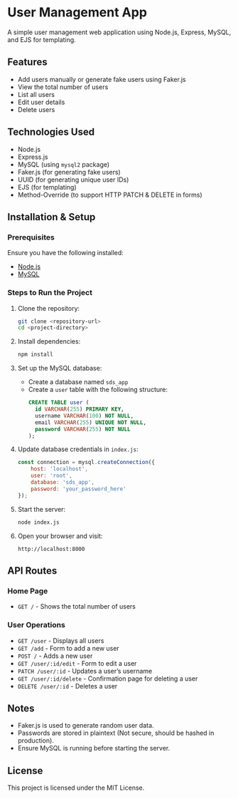 # User Management App

A simple user management web application using Node.js, Express, MySQL, and EJS for templating.

## Features
- Add users manually or generate fake users using Faker.js
- View the total number of users
- List all users
- Edit user details
- Delete users

## Technologies Used
- Node.js
- Express.js
- MySQL (using `mysql2` package)
- Faker.js (for generating fake users)
- UUID (for generating unique user IDs)
- EJS (for templating)
- Method-Override (to support HTTP PATCH & DELETE in forms)

## Installation & Setup
### Prerequisites
Ensure you have the following installed:
- [Node.js](https://nodejs.org/)
- [MySQL](https://www.mysql.com/)

### Steps to Run the Project
1. Clone the repository:
   ```sh
   git clone <repository-url>
   cd <project-directory>
   ```

2. Install dependencies:
   ```sh
   npm install
   ```

3. Set up the MySQL database:
   - Create a database named `sds_app`
   - Create a `user` table with the following structure:
     ```sql
     CREATE TABLE user (
       id VARCHAR(255) PRIMARY KEY,
       username VARCHAR(100) NOT NULL,
       email VARCHAR(255) UNIQUE NOT NULL,
       password VARCHAR(255) NOT NULL
     );
     ```

4. Update database credentials in `index.js`:
   ```js
   const connection = mysql.createConnection({
       host: 'localhost',
       user: 'root',
       database: 'sds_app',
       password: 'your_password_here'
   });
   ```

5. Start the server:
   ```sh
   node index.js
   ```

6. Open your browser and visit:
   ```
   http://localhost:8000
   ```

## API Routes
### Home Page
- `GET /` - Shows the total number of users

### User Operations
- `GET /user` - Displays all users
- `GET /add` - Form to add a new user
- `POST /` - Adds a new user
- `GET /user/:id/edit` - Form to edit a user
- `PATCH /user/:id` - Updates a user’s username
- `GET /user/:id/delete` - Confirmation page for deleting a user
- `DELETE /user/:id` - Deletes a user

## Notes
- Faker.js is used to generate random user data.
- Passwords are stored in plaintext (Not secure, should be hashed in production).
- Ensure MySQL is running before starting the server.

## License
This project is licensed under the MIT License.